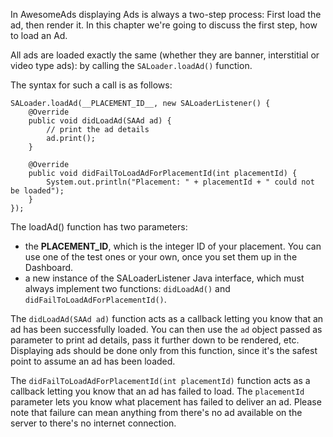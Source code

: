 In AwesomeAds displaying Ads is always a two-step process: First load the ad, then render it. 
In this chapter we're going to discuss the first step, how to load an Ad.

All ads are loaded exactly the same (whether they are banner, interstitial or video type ads): by calling the `SALoader.loadAd()` function.

The syntax for such a call is as follows:

```
SALoader.loadAd(__PLACEMENT_ID__, new SALoaderListener() {
	@Override
    public void didLoadAd(SAAd ad) {
    	// print the ad details
     	ad.print();
    }

    @Override
    public void didFailToLoadAdForPlacementId(int placementId) {
    	System.out.println("Placement: " + placementId + " could not be loaded");
    }
});

```

The loadAd() function has two parameters:
 * the __PLACEMENT_ID__, which is the integer ID of your placement. You can use one of the test ones or your own, once you set them up in the Dashboard.
 * a new instance of the SALoaderListener Java interface, which must always implement two functions: `didLoadAd()` and `didFailToLoadAdForPlacementId()`.

The `didLoadAd(SAAd ad)` function acts as a callback letting you know that an ad has been successfully loaded. You can then use the `ad` object passed as parameter to print ad details, pass it further down to be rendered, etc.
Displaying ads should be done only from this function, since it's the safest point to assume an ad has been loaded.

The `didFailToLoadAdForPlacementId(int placementId)` function acts as a callback letting you know that an ad has failed to load. 
The `placementId` parameter lets you know what placement has failed to deliver an ad. Please note that failure can mean anything from there's no ad available on the server to there's no internet connection.
